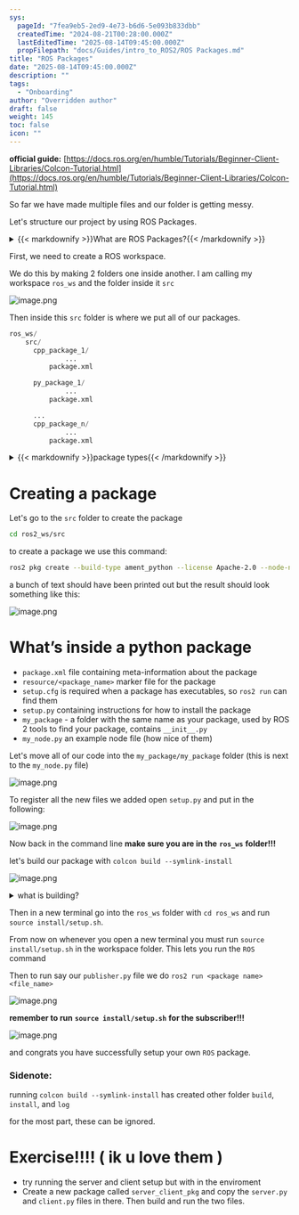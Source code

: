 ```yaml
---
sys:
  pageId: "7fea9eb5-2ed9-4e73-b6d6-5e093b833dbb"
  createdTime: "2024-08-21T00:28:00.000Z"
  lastEditedTime: "2025-08-14T09:45:00.000Z"
  propFilepath: "docs/Guides/intro_to_ROS2/ROS Packages.md"
title: "ROS Packages"
date: "2025-08-14T09:45:00.000Z"
description: ""
tags:
  - "Onboarding"
author: "Overridden author"
draft: false
weight: 145
toc: false
icon: ""
---
```


**official guide:** [https://docs.ros.org/en/humble/Tutorials/Beginner-Client-Libraries/Colcon-Tutorial.html](https://docs.ros.org/en/humble/Tutorials/Beginner-Client-Libraries/Colcon-Tutorial.html)

So far we have made multiple files and our folder is getting messy.

Let's structure our project by using ROS Packages.

<details>
  <summary>{{< markdownify >}}What are ROS Packages?{{< /markdownify >}}</summary>
  
ROS Packages are, as the name implies, packages of code that are highly sharable between ROS developers.

They consist of a folder, `package.xml` file, and source code

```python
      cpp_package_1/
		      ... imagine much code files here ..
          package.xml
```

</details>



First, we need to create a ROS workspace.

We do this by making 2 folders one inside another. I am calling my workspace `ros_ws` and the folder inside it `src`

![image.png](https://prod-files-secure.s3.us-west-2.amazonaws.com/d518164a-d88e-44d1-a4ee-3adb3bd8bce0/70706947-fd18-4537-a67b-e12946812d31/image.png?X-Amz-Algorithm=AWS4-HMAC-SHA256&X-Amz-Content-Sha256=UNSIGNED-PAYLOAD&X-Amz-Credential=ASIAZI2LB4667TMES47P%2F20250816%2Fus-west-2%2Fs3%2Faws4_request&X-Amz-Date=20250816T174926Z&X-Amz-Expires=3600&X-Amz-Security-Token=IQoJb3JpZ2luX2VjEC4aCXVzLXdlc3QtMiJHMEUCIEnYeViVlLNLS%2BHhN2%2FJnOob2pzBnAFRcnNAyVbOtSinAiEApZ10E02ggiKTpJDfsvxRuky52dNJO07Hr7%2FUw6Nf5E0q%2FwMIdxAAGgw2Mzc0MjMxODM4MDUiDP%2BnAWRIjB4R6kqMjCrcA9jMSrHNe1ZcjfXSE9ctEE26yZrCnRxcWo%2B3SUZTOmdwFU0GtVWmdsKEucEdwsM6g9prbIGF9AZtL0yYOeYJJNTdW%2BssrcQn2nJ11gJ%2BrNd54S06OLDmvr3V6qrIaF5gJJYIMGvEmjyJMfqsVHctD2RPUXtbo%2FZC3t4xjzYQwp0TUKxvc9IUL99oUZq7nPuOhkEpXh%2BBY7qdgv%2FtYzijXfB1z%2FPANTfArkjxyObZjgJ4r58bzoz823YiDBSCIplUZezVGzqor%2BnuogVMmcmfTQKsgq86KWWRNDqo68%2FYQKIkpCUv2fNpQVaWQpLVfnlK8dupzSoxTvGVPyy98GeONg14gizSQ4jmv2DOHJ3H07MQuo9wGzuIXpWHdUPMeFYjyBUiwIC9pOK0WuSPS%2BkDTanKQYKRmzZkH3%2BsoqOrknAfLlNK3z%2FXArRj1p7JtD%2BnU8R2O4LToJNdd2TNGdvJJA%2BICRhZGVWUKqHEVsraJM4rYyafNqVREPOfeTQDvUkj58OX%2B%2FEYA9%2FFxs2DqtOyrCWMur85lst3TOOlFX9NB5300QC9vOhmaGyzA3aJFaMm0q%2BZ2dXp8GE0i8deLFNi3tjzgMkuy3ejZy62a1iLeRj%2FqMWlJ%2F%2FEyeHYaJMTMNKdgsUGOqUB8LmxK%2FuExwj8XH1mBdyeNbKDreifweVMFL7nKEq7laRWQnzKPWaRdvuF2N3lEiE2XjLTQdmpk6TCleFjnvqUlpGx%2BbekCDqiV3vrU4poiJ5kf%2BfgJfECRMR7vRLz36KTiPD2Fh0KoQuj7UmxuWlZM%2FJKZJiEDzyOmkBdvUhAFurs3DvKgT%2F1F9GANUAT7Ie9ML76oxDRl1ebR2lJ5fRQnjt56OeB&X-Amz-Signature=299bf3e16e95c3a7843004699960211d5dcebedb9f399a178e74f380ba48aa86&X-Amz-SignedHeaders=host&x-amz-checksum-mode=ENABLED&x-id=GetObject)

Then inside this `src` folder is where we put all of our packages.

```python
ros_ws/
    src/
      cpp_package_1/
		      ...
          package.xml

      py_package_1/
		      ...
          package.xml

      ...
      cpp_package_n/
		      ...
          package.xml

```

<details>
  <summary>{{< markdownify >}}package types{{< /markdownify >}}</summary>
  
packages can be either `C++` or python.

the intern file structure is different for each but for this guide we will stick to creating python packages

</details>



# Creating a package

Let's go to the `src` folder to create the package

```bash
cd ros2_ws/src
```

to create a package we use this command:

```bash
ros2 pkg create --build-type ament_python --license Apache-2.0 --node-name my_node my_package
```

a bunch of text should have been printed out but the result should look something like this:

![image.png](https://prod-files-secure.s3.us-west-2.amazonaws.com/d518164a-d88e-44d1-a4ee-3adb3bd8bce0/e6cf1e3f-8512-4a3e-b131-079f800bf3e8/image.png?X-Amz-Algorithm=AWS4-HMAC-SHA256&X-Amz-Content-Sha256=UNSIGNED-PAYLOAD&X-Amz-Credential=ASIAZI2LB4667TMES47P%2F20250816%2Fus-west-2%2Fs3%2Faws4_request&X-Amz-Date=20250816T174926Z&X-Amz-Expires=3600&X-Amz-Security-Token=IQoJb3JpZ2luX2VjEC4aCXVzLXdlc3QtMiJHMEUCIEnYeViVlLNLS%2BHhN2%2FJnOob2pzBnAFRcnNAyVbOtSinAiEApZ10E02ggiKTpJDfsvxRuky52dNJO07Hr7%2FUw6Nf5E0q%2FwMIdxAAGgw2Mzc0MjMxODM4MDUiDP%2BnAWRIjB4R6kqMjCrcA9jMSrHNe1ZcjfXSE9ctEE26yZrCnRxcWo%2B3SUZTOmdwFU0GtVWmdsKEucEdwsM6g9prbIGF9AZtL0yYOeYJJNTdW%2BssrcQn2nJ11gJ%2BrNd54S06OLDmvr3V6qrIaF5gJJYIMGvEmjyJMfqsVHctD2RPUXtbo%2FZC3t4xjzYQwp0TUKxvc9IUL99oUZq7nPuOhkEpXh%2BBY7qdgv%2FtYzijXfB1z%2FPANTfArkjxyObZjgJ4r58bzoz823YiDBSCIplUZezVGzqor%2BnuogVMmcmfTQKsgq86KWWRNDqo68%2FYQKIkpCUv2fNpQVaWQpLVfnlK8dupzSoxTvGVPyy98GeONg14gizSQ4jmv2DOHJ3H07MQuo9wGzuIXpWHdUPMeFYjyBUiwIC9pOK0WuSPS%2BkDTanKQYKRmzZkH3%2BsoqOrknAfLlNK3z%2FXArRj1p7JtD%2BnU8R2O4LToJNdd2TNGdvJJA%2BICRhZGVWUKqHEVsraJM4rYyafNqVREPOfeTQDvUkj58OX%2B%2FEYA9%2FFxs2DqtOyrCWMur85lst3TOOlFX9NB5300QC9vOhmaGyzA3aJFaMm0q%2BZ2dXp8GE0i8deLFNi3tjzgMkuy3ejZy62a1iLeRj%2FqMWlJ%2F%2FEyeHYaJMTMNKdgsUGOqUB8LmxK%2FuExwj8XH1mBdyeNbKDreifweVMFL7nKEq7laRWQnzKPWaRdvuF2N3lEiE2XjLTQdmpk6TCleFjnvqUlpGx%2BbekCDqiV3vrU4poiJ5kf%2BfgJfECRMR7vRLz36KTiPD2Fh0KoQuj7UmxuWlZM%2FJKZJiEDzyOmkBdvUhAFurs3DvKgT%2F1F9GANUAT7Ie9ML76oxDRl1ebR2lJ5fRQnjt56OeB&X-Amz-Signature=7afe2bb67721579555700132740f4f1a13b347746f5e928b593e8e6fcba5157c&X-Amz-SignedHeaders=host&x-amz-checksum-mode=ENABLED&x-id=GetObject)

# What’s inside a python package

- `package.xml` file containing meta-information about the package
- `resource/<package_name>` marker file for the package
- `setup.cfg` is required when a package has executables, so `ros2 run` can find them
- `setup.py` containing instructions for how to install the package
- `my_package` - a folder with the same name as your package, used by ROS 2 tools to find your package, contains `__init__.py`
- `my_node.py` an example node file (how nice of them)

Let's move all of our code into the `my_package/my_package` folder (this is next to the `my_node.py` file)

![image.png](https://prod-files-secure.s3.us-west-2.amazonaws.com/d518164a-d88e-44d1-a4ee-3adb3bd8bce0/9ce58f11-0da9-4d3e-b86d-506a9685d378/image.png?X-Amz-Algorithm=AWS4-HMAC-SHA256&X-Amz-Content-Sha256=UNSIGNED-PAYLOAD&X-Amz-Credential=ASIAZI2LB4667TMES47P%2F20250816%2Fus-west-2%2Fs3%2Faws4_request&X-Amz-Date=20250816T174926Z&X-Amz-Expires=3600&X-Amz-Security-Token=IQoJb3JpZ2luX2VjEC4aCXVzLXdlc3QtMiJHMEUCIEnYeViVlLNLS%2BHhN2%2FJnOob2pzBnAFRcnNAyVbOtSinAiEApZ10E02ggiKTpJDfsvxRuky52dNJO07Hr7%2FUw6Nf5E0q%2FwMIdxAAGgw2Mzc0MjMxODM4MDUiDP%2BnAWRIjB4R6kqMjCrcA9jMSrHNe1ZcjfXSE9ctEE26yZrCnRxcWo%2B3SUZTOmdwFU0GtVWmdsKEucEdwsM6g9prbIGF9AZtL0yYOeYJJNTdW%2BssrcQn2nJ11gJ%2BrNd54S06OLDmvr3V6qrIaF5gJJYIMGvEmjyJMfqsVHctD2RPUXtbo%2FZC3t4xjzYQwp0TUKxvc9IUL99oUZq7nPuOhkEpXh%2BBY7qdgv%2FtYzijXfB1z%2FPANTfArkjxyObZjgJ4r58bzoz823YiDBSCIplUZezVGzqor%2BnuogVMmcmfTQKsgq86KWWRNDqo68%2FYQKIkpCUv2fNpQVaWQpLVfnlK8dupzSoxTvGVPyy98GeONg14gizSQ4jmv2DOHJ3H07MQuo9wGzuIXpWHdUPMeFYjyBUiwIC9pOK0WuSPS%2BkDTanKQYKRmzZkH3%2BsoqOrknAfLlNK3z%2FXArRj1p7JtD%2BnU8R2O4LToJNdd2TNGdvJJA%2BICRhZGVWUKqHEVsraJM4rYyafNqVREPOfeTQDvUkj58OX%2B%2FEYA9%2FFxs2DqtOyrCWMur85lst3TOOlFX9NB5300QC9vOhmaGyzA3aJFaMm0q%2BZ2dXp8GE0i8deLFNi3tjzgMkuy3ejZy62a1iLeRj%2FqMWlJ%2F%2FEyeHYaJMTMNKdgsUGOqUB8LmxK%2FuExwj8XH1mBdyeNbKDreifweVMFL7nKEq7laRWQnzKPWaRdvuF2N3lEiE2XjLTQdmpk6TCleFjnvqUlpGx%2BbekCDqiV3vrU4poiJ5kf%2BfgJfECRMR7vRLz36KTiPD2Fh0KoQuj7UmxuWlZM%2FJKZJiEDzyOmkBdvUhAFurs3DvKgT%2F1F9GANUAT7Ie9ML76oxDRl1ebR2lJ5fRQnjt56OeB&X-Amz-Signature=2b4628b87ff6db84cb7b10f489cae4ab3c6bdc33e35ded8ff5b5f8dbc6656bf8&X-Amz-SignedHeaders=host&x-amz-checksum-mode=ENABLED&x-id=GetObject)

To register all the new files we added open `setup.py` and put in the following:

![image.png](https://prod-files-secure.s3.us-west-2.amazonaws.com/d518164a-d88e-44d1-a4ee-3adb3bd8bce0/1cd7c262-4cae-4496-9d75-c178537d24a2/image.png?X-Amz-Algorithm=AWS4-HMAC-SHA256&X-Amz-Content-Sha256=UNSIGNED-PAYLOAD&X-Amz-Credential=ASIAZI2LB4667TMES47P%2F20250816%2Fus-west-2%2Fs3%2Faws4_request&X-Amz-Date=20250816T174926Z&X-Amz-Expires=3600&X-Amz-Security-Token=IQoJb3JpZ2luX2VjEC4aCXVzLXdlc3QtMiJHMEUCIEnYeViVlLNLS%2BHhN2%2FJnOob2pzBnAFRcnNAyVbOtSinAiEApZ10E02ggiKTpJDfsvxRuky52dNJO07Hr7%2FUw6Nf5E0q%2FwMIdxAAGgw2Mzc0MjMxODM4MDUiDP%2BnAWRIjB4R6kqMjCrcA9jMSrHNe1ZcjfXSE9ctEE26yZrCnRxcWo%2B3SUZTOmdwFU0GtVWmdsKEucEdwsM6g9prbIGF9AZtL0yYOeYJJNTdW%2BssrcQn2nJ11gJ%2BrNd54S06OLDmvr3V6qrIaF5gJJYIMGvEmjyJMfqsVHctD2RPUXtbo%2FZC3t4xjzYQwp0TUKxvc9IUL99oUZq7nPuOhkEpXh%2BBY7qdgv%2FtYzijXfB1z%2FPANTfArkjxyObZjgJ4r58bzoz823YiDBSCIplUZezVGzqor%2BnuogVMmcmfTQKsgq86KWWRNDqo68%2FYQKIkpCUv2fNpQVaWQpLVfnlK8dupzSoxTvGVPyy98GeONg14gizSQ4jmv2DOHJ3H07MQuo9wGzuIXpWHdUPMeFYjyBUiwIC9pOK0WuSPS%2BkDTanKQYKRmzZkH3%2BsoqOrknAfLlNK3z%2FXArRj1p7JtD%2BnU8R2O4LToJNdd2TNGdvJJA%2BICRhZGVWUKqHEVsraJM4rYyafNqVREPOfeTQDvUkj58OX%2B%2FEYA9%2FFxs2DqtOyrCWMur85lst3TOOlFX9NB5300QC9vOhmaGyzA3aJFaMm0q%2BZ2dXp8GE0i8deLFNi3tjzgMkuy3ejZy62a1iLeRj%2FqMWlJ%2F%2FEyeHYaJMTMNKdgsUGOqUB8LmxK%2FuExwj8XH1mBdyeNbKDreifweVMFL7nKEq7laRWQnzKPWaRdvuF2N3lEiE2XjLTQdmpk6TCleFjnvqUlpGx%2BbekCDqiV3vrU4poiJ5kf%2BfgJfECRMR7vRLz36KTiPD2Fh0KoQuj7UmxuWlZM%2FJKZJiEDzyOmkBdvUhAFurs3DvKgT%2F1F9GANUAT7Ie9ML76oxDRl1ebR2lJ5fRQnjt56OeB&X-Amz-Signature=e783554ef1b71541a29651e0f3e59dacf9e7496e378d857493f170ff790c3663&X-Amz-SignedHeaders=host&x-amz-checksum-mode=ENABLED&x-id=GetObject)

Now back in the command line **make sure you are in the** **`ros_ws`** **folder!!!**

let's build our package with `colcon build --symlink-install`

![image.png](https://prod-files-secure.s3.us-west-2.amazonaws.com/d518164a-d88e-44d1-a4ee-3adb3bd8bce0/2f2a0d27-b173-48fd-b189-5f5c0ce65619/image.png?X-Amz-Algorithm=AWS4-HMAC-SHA256&X-Amz-Content-Sha256=UNSIGNED-PAYLOAD&X-Amz-Credential=ASIAZI2LB4667TMES47P%2F20250816%2Fus-west-2%2Fs3%2Faws4_request&X-Amz-Date=20250816T174926Z&X-Amz-Expires=3600&X-Amz-Security-Token=IQoJb3JpZ2luX2VjEC4aCXVzLXdlc3QtMiJHMEUCIEnYeViVlLNLS%2BHhN2%2FJnOob2pzBnAFRcnNAyVbOtSinAiEApZ10E02ggiKTpJDfsvxRuky52dNJO07Hr7%2FUw6Nf5E0q%2FwMIdxAAGgw2Mzc0MjMxODM4MDUiDP%2BnAWRIjB4R6kqMjCrcA9jMSrHNe1ZcjfXSE9ctEE26yZrCnRxcWo%2B3SUZTOmdwFU0GtVWmdsKEucEdwsM6g9prbIGF9AZtL0yYOeYJJNTdW%2BssrcQn2nJ11gJ%2BrNd54S06OLDmvr3V6qrIaF5gJJYIMGvEmjyJMfqsVHctD2RPUXtbo%2FZC3t4xjzYQwp0TUKxvc9IUL99oUZq7nPuOhkEpXh%2BBY7qdgv%2FtYzijXfB1z%2FPANTfArkjxyObZjgJ4r58bzoz823YiDBSCIplUZezVGzqor%2BnuogVMmcmfTQKsgq86KWWRNDqo68%2FYQKIkpCUv2fNpQVaWQpLVfnlK8dupzSoxTvGVPyy98GeONg14gizSQ4jmv2DOHJ3H07MQuo9wGzuIXpWHdUPMeFYjyBUiwIC9pOK0WuSPS%2BkDTanKQYKRmzZkH3%2BsoqOrknAfLlNK3z%2FXArRj1p7JtD%2BnU8R2O4LToJNdd2TNGdvJJA%2BICRhZGVWUKqHEVsraJM4rYyafNqVREPOfeTQDvUkj58OX%2B%2FEYA9%2FFxs2DqtOyrCWMur85lst3TOOlFX9NB5300QC9vOhmaGyzA3aJFaMm0q%2BZ2dXp8GE0i8deLFNi3tjzgMkuy3ejZy62a1iLeRj%2FqMWlJ%2F%2FEyeHYaJMTMNKdgsUGOqUB8LmxK%2FuExwj8XH1mBdyeNbKDreifweVMFL7nKEq7laRWQnzKPWaRdvuF2N3lEiE2XjLTQdmpk6TCleFjnvqUlpGx%2BbekCDqiV3vrU4poiJ5kf%2BfgJfECRMR7vRLz36KTiPD2Fh0KoQuj7UmxuWlZM%2FJKZJiEDzyOmkBdvUhAFurs3DvKgT%2F1F9GANUAT7Ie9ML76oxDRl1ebR2lJ5fRQnjt56OeB&X-Amz-Signature=f1b7db9eb2d09ed7e73be24b24bc48cd695f94dfcabe5397ee63151b830fb289&X-Amz-SignedHeaders=host&x-amz-checksum-mode=ENABLED&x-id=GetObject)

<details>

<summary>what is building?</summary>

if you are a CS major at Rose-Hulman you will learn the answer to this in CSSE132

but TLDR; is it combines all the code files into one program that can be run easily 

</details>

Then in a new terminal go into the `ros_ws` folder with `cd ros_ws` and run `source install/setup.sh`. 

From now on whenever you open a new terminal you must run `source install/setup.sh` in the workspace folder. This lets you run the `ROS` command

Then to run say our `publisher.py` file we do `ros2 run <package name> <file_name>`

![image.png](https://prod-files-secure.s3.us-west-2.amazonaws.com/d518164a-d88e-44d1-a4ee-3adb3bd8bce0/4f4b1219-3a44-4632-aa0a-ce3471699f59/image.png?X-Amz-Algorithm=AWS4-HMAC-SHA256&X-Amz-Content-Sha256=UNSIGNED-PAYLOAD&X-Amz-Credential=ASIAZI2LB4667TMES47P%2F20250816%2Fus-west-2%2Fs3%2Faws4_request&X-Amz-Date=20250816T174926Z&X-Amz-Expires=3600&X-Amz-Security-Token=IQoJb3JpZ2luX2VjEC4aCXVzLXdlc3QtMiJHMEUCIEnYeViVlLNLS%2BHhN2%2FJnOob2pzBnAFRcnNAyVbOtSinAiEApZ10E02ggiKTpJDfsvxRuky52dNJO07Hr7%2FUw6Nf5E0q%2FwMIdxAAGgw2Mzc0MjMxODM4MDUiDP%2BnAWRIjB4R6kqMjCrcA9jMSrHNe1ZcjfXSE9ctEE26yZrCnRxcWo%2B3SUZTOmdwFU0GtVWmdsKEucEdwsM6g9prbIGF9AZtL0yYOeYJJNTdW%2BssrcQn2nJ11gJ%2BrNd54S06OLDmvr3V6qrIaF5gJJYIMGvEmjyJMfqsVHctD2RPUXtbo%2FZC3t4xjzYQwp0TUKxvc9IUL99oUZq7nPuOhkEpXh%2BBY7qdgv%2FtYzijXfB1z%2FPANTfArkjxyObZjgJ4r58bzoz823YiDBSCIplUZezVGzqor%2BnuogVMmcmfTQKsgq86KWWRNDqo68%2FYQKIkpCUv2fNpQVaWQpLVfnlK8dupzSoxTvGVPyy98GeONg14gizSQ4jmv2DOHJ3H07MQuo9wGzuIXpWHdUPMeFYjyBUiwIC9pOK0WuSPS%2BkDTanKQYKRmzZkH3%2BsoqOrknAfLlNK3z%2FXArRj1p7JtD%2BnU8R2O4LToJNdd2TNGdvJJA%2BICRhZGVWUKqHEVsraJM4rYyafNqVREPOfeTQDvUkj58OX%2B%2FEYA9%2FFxs2DqtOyrCWMur85lst3TOOlFX9NB5300QC9vOhmaGyzA3aJFaMm0q%2BZ2dXp8GE0i8deLFNi3tjzgMkuy3ejZy62a1iLeRj%2FqMWlJ%2F%2FEyeHYaJMTMNKdgsUGOqUB8LmxK%2FuExwj8XH1mBdyeNbKDreifweVMFL7nKEq7laRWQnzKPWaRdvuF2N3lEiE2XjLTQdmpk6TCleFjnvqUlpGx%2BbekCDqiV3vrU4poiJ5kf%2BfgJfECRMR7vRLz36KTiPD2Fh0KoQuj7UmxuWlZM%2FJKZJiEDzyOmkBdvUhAFurs3DvKgT%2F1F9GANUAT7Ie9ML76oxDRl1ebR2lJ5fRQnjt56OeB&X-Amz-Signature=baa54c0013db273e31b68ef8a29643a85066bf307f1e2cf47bddf2ec044f549e&X-Amz-SignedHeaders=host&x-amz-checksum-mode=ENABLED&x-id=GetObject)

**remember to run** **`source install/setup.sh`** **for the subscriber!!!**

![image.png](https://prod-files-secure.s3.us-west-2.amazonaws.com/d518164a-d88e-44d1-a4ee-3adb3bd8bce0/02121119-dad4-49ec-8356-c956108b4243/image.png?X-Amz-Algorithm=AWS4-HMAC-SHA256&X-Amz-Content-Sha256=UNSIGNED-PAYLOAD&X-Amz-Credential=ASIAZI2LB4667TMES47P%2F20250816%2Fus-west-2%2Fs3%2Faws4_request&X-Amz-Date=20250816T174926Z&X-Amz-Expires=3600&X-Amz-Security-Token=IQoJb3JpZ2luX2VjEC4aCXVzLXdlc3QtMiJHMEUCIEnYeViVlLNLS%2BHhN2%2FJnOob2pzBnAFRcnNAyVbOtSinAiEApZ10E02ggiKTpJDfsvxRuky52dNJO07Hr7%2FUw6Nf5E0q%2FwMIdxAAGgw2Mzc0MjMxODM4MDUiDP%2BnAWRIjB4R6kqMjCrcA9jMSrHNe1ZcjfXSE9ctEE26yZrCnRxcWo%2B3SUZTOmdwFU0GtVWmdsKEucEdwsM6g9prbIGF9AZtL0yYOeYJJNTdW%2BssrcQn2nJ11gJ%2BrNd54S06OLDmvr3V6qrIaF5gJJYIMGvEmjyJMfqsVHctD2RPUXtbo%2FZC3t4xjzYQwp0TUKxvc9IUL99oUZq7nPuOhkEpXh%2BBY7qdgv%2FtYzijXfB1z%2FPANTfArkjxyObZjgJ4r58bzoz823YiDBSCIplUZezVGzqor%2BnuogVMmcmfTQKsgq86KWWRNDqo68%2FYQKIkpCUv2fNpQVaWQpLVfnlK8dupzSoxTvGVPyy98GeONg14gizSQ4jmv2DOHJ3H07MQuo9wGzuIXpWHdUPMeFYjyBUiwIC9pOK0WuSPS%2BkDTanKQYKRmzZkH3%2BsoqOrknAfLlNK3z%2FXArRj1p7JtD%2BnU8R2O4LToJNdd2TNGdvJJA%2BICRhZGVWUKqHEVsraJM4rYyafNqVREPOfeTQDvUkj58OX%2B%2FEYA9%2FFxs2DqtOyrCWMur85lst3TOOlFX9NB5300QC9vOhmaGyzA3aJFaMm0q%2BZ2dXp8GE0i8deLFNi3tjzgMkuy3ejZy62a1iLeRj%2FqMWlJ%2F%2FEyeHYaJMTMNKdgsUGOqUB8LmxK%2FuExwj8XH1mBdyeNbKDreifweVMFL7nKEq7laRWQnzKPWaRdvuF2N3lEiE2XjLTQdmpk6TCleFjnvqUlpGx%2BbekCDqiV3vrU4poiJ5kf%2BfgJfECRMR7vRLz36KTiPD2Fh0KoQuj7UmxuWlZM%2FJKZJiEDzyOmkBdvUhAFurs3DvKgT%2F1F9GANUAT7Ie9ML76oxDRl1ebR2lJ5fRQnjt56OeB&X-Amz-Signature=84ef465bfd0174bf62c18ab594d52d58a4a318b505c4e38b10b17921e80f0110&X-Amz-SignedHeaders=host&x-amz-checksum-mode=ENABLED&x-id=GetObject)

and congrats you have successfully setup your own `ROS` package.

### Sidenote:

running `colcon build --symlink-install` has created other folder `build`, `install`, and `log`

for the most part, these can be ignored.

# Exercise!!!! ( ik u love them )

- try running the server and client setup but with in the enviroment
- Create a new package called `server_client_pkg` and copy the `server.py` and `client.py` files in there. Then build and run the two files.
